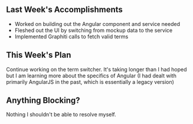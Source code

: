 ## Last Week's Accomplishments
 - Worked on building out the Angular component and service needed
 - Fleshed out the UI by switching from mockup data to the service
 - Implemented Graphiti calls to fetch valid terms
## This Week's Plan

Continue working on the term switcher. It's taking longer than I had hoped but
I am learning more about the specifics of Angular (I had dealt with primarily AngularJS in the past, which is essentially a legacy version)

## Anything Blocking?

Nothing I shouldn't be able to resolve myself.

